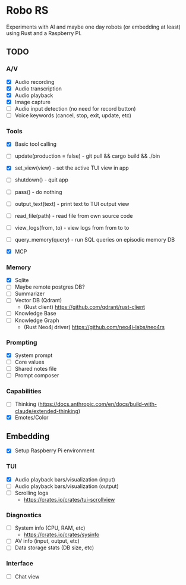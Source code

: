 # Robo RS

Experiments with AI and maybe one day robots (or embedding at least) using Rust and a Raspberry PI.

## TODO

### A/V

- [x] Audio recording
- [x] Audio transcription
- [x] Audio playback
- [x] Image capture
- [ ] Audio input detection (no need for record button)
- [ ] Voice keywords (cancel, stop, exit, update, etc)

### Tools

- [x] Basic tool calling
- [ ] update(production = false) - git pull && cargo build && ./bin
- [x] set_view(view) - set the active TUI view in app
- [ ] shutdown() - quit app
- [ ] pass() - do nothing
- [ ] output_text(text) - print text to TUI output view
- [ ] read_file(path) - read file from own source code
- [ ] view_logs(from, to) - view logs from from to to
- [ ] query_memory(query) - run SQL queries on episodic memory DB

- [x] MCP

### Memory

- [x] Sqlite
- [ ] Maybe remote postgres DB?
- [ ] Summarizer
- [ ] Vector DB (Qdrant)
  - (Rust client) https://github.com/qdrant/rust-client
- [ ] Knowledge Base
- [ ] Knowledge Graph
  - (Rust Neo4j driver) https://github.com/neo4j-labs/neo4rs

### Prompting

- [x] System prompt
- [ ] Core values
- [ ] Shared notes file
- [ ] Prompt composer

### Capabilities

- [ ] Thinking (https://docs.anthropic.com/en/docs/build-with-claude/extended-thinking)
- [x] Emotes/Color

## Embedding

- [x] Setup Raspberry Pi environment

### TUI

- [x] Audio playback bars/visualization (input)
- [ ] Audio playback bars/visualization (output)
- [ ] Scrolling logs
  - https://crates.io/crates/tui-scrollview

### Diagnostics

- [ ] System info (CPU, RAM, etc)
  - https://crates.io/crates/sysinfo
- [ ] AV info (input, output, etc)
- [ ] Data storage stats (DB size, etc)

### Interface

- [ ] Chat view
